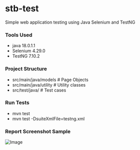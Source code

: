 # stb-test
Simple web application testing using Java Selenium and TestNG

### Tools Used
* java 18.0.1.1
* Selenium 4.29.0
* TestNG 7.10.2

### Project Structure
* src/main/java/models      # Page Objects
* src/main/java/utility     # Utility classes
* src/test/java/             # Test cases


### Run Tests
* mvn test
* mvn test -DsuiteXmlFile=testng.xml

### Report Screenshot Sample
![Image](https://github.com/user-attachments/assets/e32bb279-bb1d-42ad-ab78-72128f283041)